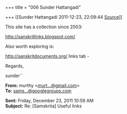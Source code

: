 +++
title = "006 Sunder Hattangadi"

+++
[[Sunder Hattangadi	2011-12-23, 22:09:44 [Source](https://groups.google.com/g/samskrita/c/k0umzsd6Ag0)]]



This site has a collection since 2003:



<http://sanskritlinks.blogspot.com/>



Also worth exploring is:



<http://sanskritdocuments.org/> links tab -





Regards,



sunder``





  

**From:** murthy \<[murt...@gmail.com]()\>  
**To:** [sams...@googlegroups.com]()  

**Sent:** Friday, December 23, 2011 10:59 AM  
**Subject:** Re: \[Samskrita\] Useful links

